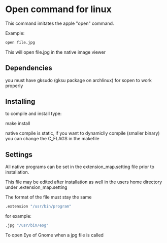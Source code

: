 # Open command for linux 
This command imitates the apple "open" command.

Example:
```bash
open file.jpg
```

This will open file.jpg in the native image viewer


## Dependencies
you must have gksudo    (gksu package on archlinux) 
for sopen to work properly


## Installing

to compile and install type:

make install

native compile is static, if you want to dynamiclly compile 
(smaller binary) you can change the C_FLAGS in the makefile

## Settings

All native programs can be set in the extension_map.setting file prior to installation.

This file may be edited after installation as well in the users home directory under .extension_map.setting 

The format of the file must stay the same
```bash
.extension "/usr/bin/program"
```

for example:
```bash
.jpg "/usr/bin/eog"
```

To open Eye of Gnome when a jpg file is called


